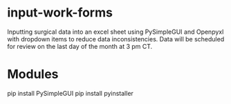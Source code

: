# input-work-forms
Inputting surgical data into an excel sheet using PySimpleGUI and Openpyxl with dropdown items to reduce data inconsistencies. Data will be scheduled for review on the last day of the month at 3 pm CT. 

# Modules
pip install PySimpleGUI
pip install pyinstaller
